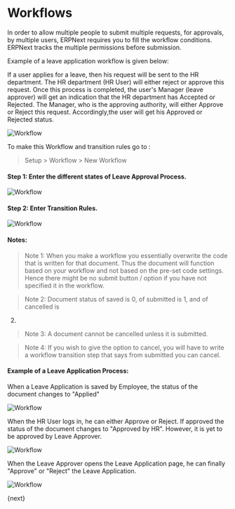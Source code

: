 # Workflows

In order to allow multiple people to submit multiple requests, for approvals,
by multiple users, ERPNext requires you to fill the workflow conditions.
ERPNext tracks the multiple permissions before submission.

Example of a leave application workflow is given below:

If a user applies for a leave, then his request will be sent to the HR
department. The HR department (HR User) will either reject or approve this
request. Once this process is completed, the user's Manager (leave approver)
will get an indication that the HR department has Accepted or Rejected. The
Manager, who is the approving authority, will either Approve or Reject this
request. Accordingly,the user will get his Approved or Rejected status.

<img class="screenshot" alt="Workflow" src="{{docs_base_url}}/assets/img/setup/workflow-leave-fl.jpg">

To make this Workflow and transition rules go to :

> Setup > Workflow > New Workflow

#### Step 1: Enter the different states of Leave Approval Process.

<img class="screenshot" alt="Workflow" src="{{docs_base_url}}/assets/img/setup/workflow-1.png">

#### Step 2: Enter Transition Rules.

<img class="screenshot" alt="Workflow" src="{{docs_base_url}}/assets/img/setup/workflow-2.png">

#### Notes:

> Note 1: When you make a workflow you essentially overwrite the code that is
written for that document. Thus the document will function based on your
workflow and not based on the pre-set code settings. Hence there might be no
submit button / option if you have not specified it in the workflow.

> Note 2: Document status of saved is 0, of submitted is 1, and of cancelled is
2.

> Note 3: A document cannot be cancelled unless it is submitted.

> Note 4: If you wish to give the option to cancel, you will have to write a
workflow transition step that says from submitted you can cancel.

  

#### Example of a Leave Application Process:  

When a Leave Application is saved by Employee, the status of the document changes to "Applied"

<img class="screenshot" alt="Workflow" src="{{docs_base_url}}/assets/img/setup/workflow-3.png">

When the HR User logs in, he can either Approve or Reject. If approved the
status of the document changes to "Approved by HR". However, it is yet to be approved by Leave Approver.

<img class="screenshot" alt="Workflow" src="{{docs_base_url}}/assets/img/setup/workflow-4.png">

When the Leave Approver opens the Leave Application page, he can finally "Approve" or "Reject" the Leave Application.

<img class="screenshot" alt="Workflow" src="{{docs_base_url}}/assets/img/setup/workflow-5.png">

{next}
